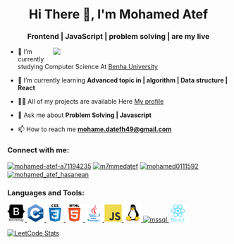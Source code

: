 <h1 align="center">Hi There 👋, I'm Mohamed Atef</h1>
<h3 align="center">Frontend | JavaScript | problem solving | are my live</h3>
<img style="margin:0 0 10px 0" align="right" width="400px" src = "https://www.bing.com/th/id/OGC.e1f3413bf5036045713341394f617225?pid=1.7&rurl=https%3a%2f%2fcdn.dribbble.com%2fusers%2f1162077%2fscreenshots%2f3848914%2fprogrammer.gif&ehk=hANs%2bktW5sQlvyjDispeFdwwb0b3PsyP%2biI7wi0JgWw%3d"/>

- 🔭 I’m currently studying Computer Science At [Benha University](https://www.linkedin.com/school/benha-university/)

- 🌱 I’m currently learning **Advanced topic in | algorithm | Data structure | React**

- 👨‍💻 All of my projects are available Here [My profile](https://atef.vercel.app/)
 
- 💬 Ask me about **Problem Solving | Javascript**

- 📫 How to reach me **mohame.datefh49@gmail.com**

<h3 align="left">Connect with me:</h3>
<p align="left">
  <a href="https://linkedin.com/in/mohamed-atef-a71194235" target="blank"><img align="center" src="https://raw.githubusercontent.com/rahuldkjain/github-profile-readme-generator/master/src/images/icons/Social/linked-in-alt.svg" alt="mohamed-atef-a71194235" height="30" width="40" /></a>
  <a href="https://fb.com/m7mmedatef" target="blank"><img align="center" src="https://raw.githubusercontent.com/rahuldkjain/github-profile-readme-generator/master/src/images/icons/Social/facebook.svg" alt="m7mmedatef" height="30" width="40" /></a>
<a href="https://twitter.com/mohamed0111592" target="blank"><img align="center" src="https://raw.githubusercontent.com/rahuldkjain/github-profile-readme-generator/master/src/images/icons/Social/twitter.svg" alt="mohamed0111592" height="30" width="40" /></a>
<a href="https://www.leetcode.com/_Mohamed_Atef" target="blank"><img align="center" src="https://raw.githubusercontent.com/rahuldkjain/github-profile-readme-generator/master/src/images/icons/Social/leet-code.svg" alt="mohamed_atef_hasanean" height="30" width="40" /></a>
</p>

<h3 align="left">Languages and Tools:</h3>
<p align="left"> <a href="https://getbootstrap.com" target="_blank" rel="noreferrer"> <img src="https://raw.githubusercontent.com/devicons/devicon/master/icons/bootstrap/bootstrap-plain-wordmark.svg" alt="bootstrap" width="40" height="40"/> </a> <a href="https://www.w3schools.com/cpp/" target="_blank" rel="noreferrer"> <img src="https://raw.githubusercontent.com/devicons/devicon/master/icons/cplusplus/cplusplus-original.svg" alt="cplusplus" width="40" height="40"/> </a> <a href="https://www.w3schools.com/css/" target="_blank" rel="noreferrer"> <img src="https://raw.githubusercontent.com/devicons/devicon/master/icons/css3/css3-original-wordmark.svg" alt="css3" width="40" height="40"/> </a> <a href="https://www.w3.org/html/" target="_blank" rel="noreferrer"> <img src="https://raw.githubusercontent.com/devicons/devicon/master/icons/html5/html5-original-wordmark.svg" alt="html5" width="40" height="40"/> </a> <a href="https://www.java.com" target="_blank" rel="noreferrer"> <img src="https://raw.githubusercontent.com/devicons/devicon/master/icons/java/java-original.svg" alt="java" width="40" height="40"/> </a> <a href="https://developer.mozilla.org/en-US/docs/Web/JavaScript" target="_blank" rel="noreferrer"> <img src="https://raw.githubusercontent.com/devicons/devicon/master/icons/javascript/javascript-original.svg" alt="javascript" width="40" height="40"/> </a> <a href="https://www.linux.org/" target="_blank" rel="noreferrer"> <img src="https://raw.githubusercontent.com/devicons/devicon/master/icons/linux/linux-original.svg" alt="linux" width="40" height="40"/> </a> <a href="https://www.microsoft.com/en-us/sql-server" target="_blank" rel="noreferrer"> <img src="https://www.svgrepo.com/show/303229/microsoft-sql-server-logo.svg" alt="mssql" width="40" height="40"/> </a> <a href="https://reactjs.org/" target="_blank" rel="noreferrer"> <img src="https://raw.githubusercontent.com/devicons/devicon/master/icons/react/react-original-wordmark.svg" alt="react" width="40" height="40"/> </a> </p>

[![LeetCode Stats](https://leetcard.jacoblin.cool/_Mohamed_Atef?theme=nord&extension=activity)](https://leetcode.com/_Mohamed_Atef)


